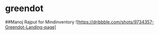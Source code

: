 # greendot
##Manoj Rajput for Mindinventory
![https://dribbble.com/shots/9734357-Greendot-Landing-page]
